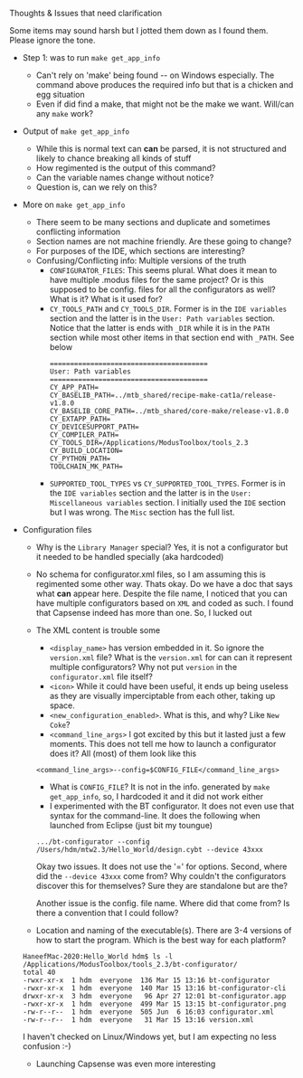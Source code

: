 
Thoughts & Issues that need clarification

Some items may sound harsh but I jotted them down as I found them. Please ignore the tone.

* Step 1: was to run `make get_app_info`
  * Can't rely on 'make' being found -- on Windows especially. The command above produces the required info but that is a chicken and egg situation
  * Even if did find a make, that might not be the make we want. Will/can any `make` work?
* Output of `make get_app_info`
  * While this is normal text can **can** be parsed, it is not structured and likely to chance breaking all kinds of stuff
  * How regimented is the output of this command?
  * Can the variable names change without notice?
  * Question is, can we rely on this?

* More on `make get_app_info`
  * There seem to be many sections and duplicate and sometimes conflicting information
  * Section names are not machine friendly. Are these going to change?
  * For purposes of the IDE, which sections are interesting?
  * Confusing/Conflicting info: Multiple versions of the truth
    * `CONFIGURATOR_FILES`: This seems plural. What does it mean to have multiple .modus files for the same project? Or is this supposed to be config. files for all the configurators as well? What is it? What is it used for?
    * `CY_TOOLS_PATH` and `CY_TOOLS_DIR`. Former is in the `IDE variables` section and the latter is in the `User: Path variables` section. Notice that the latter is ends with `_DIR` while it is in the `PATH` section while most other items in that section end with `_PATH`. See below
        ```
        =======================================
        User: Path variables
        =======================================
        CY_APP_PATH=
        CY_BASELIB_PATH=../mtb_shared/recipe-make-cat1a/release-v1.8.0
        CY_BASELIB_CORE_PATH=../mtb_shared/core-make/release-v1.8.0
        CY_EXTAPP_PATH=
        CY_DEVICESUPPORT_PATH=
        CY_COMPILER_PATH=
        CY_TOOLS_DIR=/Applications/ModusToolbox/tools_2.3
        CY_BUILD_LOCATION=
        CY_PYTHON_PATH=
        TOOLCHAIN_MK_PATH=
        ```
    * `SUPPORTED_TOOL_TYPES` vs `CY_SUPPORTED_TOOL_TYPES`. Former is in the `IDE variables` section and the latter is in the `User: Miscellaneous variables` section. I initially used the `IDE` section but I was wrong. The `Misc` section has the full list.
* Configuration files
    * Why is the `Library Manager` special? Yes, it is not a configurator but it needed to be handled specially (aka hardcoded)
    * No schema for configurator.xml files, so I am assuming this is regimented some other way. Thats okay. Do we have a doc that says what **can** appear here. Despite the file name, I noticed that you can have multiple configurators based on `XML` and coded as such. I found that Capsense indeed has more than one. So, I lucked out
    * The XML content is trouble some
      * `<display_name>` has version embedded in it. So ignore the `version.xml` file? What is the `version.xml` for can can it represent multiple configurators? Why not put `version` in the `configurator.xml` file itself?
      * `<icon>` While it could have been useful, it ends up being useless as they are visually imperciptable from each other, taking up space.
      * `<new_configuration_enabled>`. What is this, and why? Like `New Coke`?
      * `<command_line_args>` I got excited by this but it lasted just a few moments. This does not tell me how to launch a configurator does it? All (most) of them look like this
      ```
      <command_line_args>--config=$CONFIG_FILE</command_line_args>
      ```
        * What is `CONFIG_FILE`? It is not in the info. generated by `make get_app_info`, so, I hardcoded it and it did not work either
        * I experimented with the BT configurator. It does not even use that syntax for the command-line. It does the following when launched from Eclipse (just bit my toungue)
        ```
        .../bt-configurator --config /Users/hdm/mtw2.3/Hello_World/design.cybt --device 43xxx
        ```
        Okay two issues. It does not use the '=' for options. Second, where did the `--device 43xxx` come from? Why couldn't the configurators discover this for themselves? Sure they are standalone but are the?

        Another issue is the config. file name. Where did that come from? Is there a convention that I could follow?

    * Location and naming of the executable(s). There are 3-4 versions of how to start the program. Which is the best way for each platform?
    ```
    HaneefMac-2020:Hello_World hdm$ ls -l /Applications/ModusToolbox/tools_2.3/bt-configurator/
    total 40
    -rwxr-xr-x  1 hdm  everyone  136 Mar 15 13:16 bt-configurator
    -rwxr-xr-x  1 hdm  everyone  140 Mar 15 13:16 bt-configurator-cli
    drwxr-xr-x  3 hdm  everyone   96 Apr 27 12:01 bt-configurator.app
    -rwxr-xr-x  1 hdm  everyone  499 Mar 15 13:15 bt-configurator.png
    -rw-r--r--  1 hdm  everyone  505 Jun  6 16:03 configurator.xml
    -rw-r--r--  1 hdm  everyone   31 Mar 15 13:16 version.xml
    ```
    I haven't checked on Linux/Windows yet, but I am expecting no less confusion :-)
    * Launching Capsense was even more interesting
    
